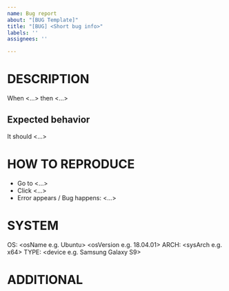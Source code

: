 ```yaml
---
name: Bug report
about: "[BUG Template]"
title: "[BUG] <Short bug info>"
labels: ''
assignees: ''

---
```


# DESCRIPTION
When <...> then <...>


## Expected behavior
It should <...>


# HOW TO REPRODUCE
- Go to <...>
- Click <...>
- Error appears / Bug happens: <...>


# SYSTEM
OS:
    \<osName e.g. Ubuntu> \<osVersion e.g. 18.04.01>
ARCH:
    \<sysArch e.g. x64>
TYPE:
    \<device e.g. Samsung Galaxy S9>


# ADDITIONAL
